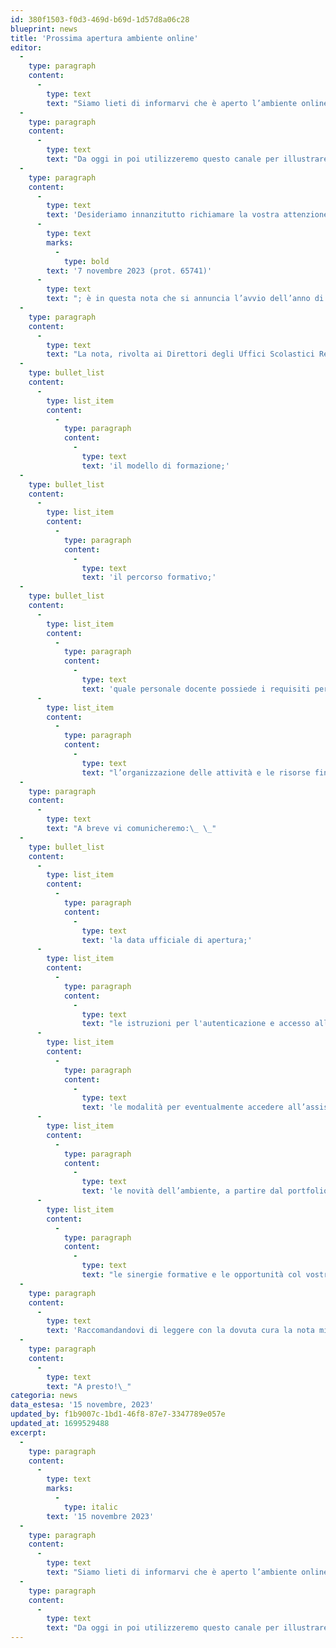 ```yaml
---
id: 380f1503-f0d3-469d-b69d-1d57d8a06c28
blueprint: news
title: 'Prossima apertura ambiente online'
editor:
  -
    type: paragraph
    content:
      -
        type: text
        text: "Siamo lieti di informarvi che è aperto l’ambiente online Neoassunti per l’edizione relativa all'anno scolastico 2023/2024.\_ \_"
  -
    type: paragraph
    content:
      -
        type: text
        text: "Da oggi in poi utilizzeremo questo canale per illustrare le tante novità (piccole e grandi) che caratterizzano il nuovo ambiente.\_"
  -
    type: paragraph
    content:
      -
        type: text
        text: 'Desideriamo innanzitutto richiamare la vostra attenzione sulla nota ministeriale del '
      -
        type: text
        marks:
          -
            type: bold
        text: '7 novembre 2023 (prot. 65741)'
      -
        type: text
        text: "; è in questa nota che si annuncia l’avvio dell’anno di prova; è infatti a partire dalla sua pubblicazione che la Direzione Generale per il Personale Scolastico del MIM dà inizio alle attività relative al “periodo di formazione e prova per i docenti neoassunti e per i docenti che hanno ottenuto il passaggio di ruolo”.\_ \_"
  -
    type: paragraph
    content:
      -
        type: text
        text: "La nota, rivolta ai Direttori degli Uffici Scolastici Regionali e ai Dirigenti degli Uffici per la Formazione presso gli Uffici Scolastici Regionali (trasmessa per conoscenza ai Dirigenti Scolastici delle Scuole capofila di ambito), illustra:\_ \_"
  -
    type: bullet_list
    content:
      -
        type: list_item
        content:
          -
            type: paragraph
            content:
              -
                type: text
                text: 'il modello di formazione;'
  -
    type: bullet_list
    content:
      -
        type: list_item
        content:
          -
            type: paragraph
            content:
              -
                type: text
                text: 'il percorso formativo;'
  -
    type: bullet_list
    content:
      -
        type: list_item
        content:
          -
            type: paragraph
            content:
              -
                type: text
                text: 'quale personale docente possiede i requisiti per svolgere il periodo di prova e formazione;'
      -
        type: list_item
        content:
          -
            type: paragraph
            content:
              -
                type: text
                text: "l’organizzazione delle attività e le risorse finanziare disponibili. \_"
  -
    type: paragraph
    content:
      -
        type: text
        text: "A breve vi comunicheremo:\_ \_"
  -
    type: bullet_list
    content:
      -
        type: list_item
        content:
          -
            type: paragraph
            content:
              -
                type: text
                text: 'la data ufficiale di apertura;'
      -
        type: list_item
        content:
          -
            type: paragraph
            content:
              -
                type: text
                text: "le istruzioni per l'autenticazione e accesso all’ambiente;"
      -
        type: list_item
        content:
          -
            type: paragraph
            content:
              -
                type: text
                text: 'le modalità per eventualmente accedere all’assistenza tecnica;'
      -
        type: list_item
        content:
          -
            type: paragraph
            content:
              -
                type: text
                text: 'le novità dell’ambiente, a partire dal portfolio online a supporto del percorso formativo;'
      -
        type: list_item
        content:
          -
            type: paragraph
            content:
              -
                type: text
                text: "le sinergie formative e le opportunità col vostro percorso dal mondo Indire.\_\_"
  -
    type: paragraph
    content:
      -
        type: text
        text: 'Raccomandandovi di leggere con la dovuta cura la nota ministeriale del 7 novembre, vi auguriamo sin da ora un buon cammino sulla nostra piattaforma!'
  -
    type: paragraph
    content:
      -
        type: text
        text: "A presto!\_"
categoria: news
data_estesa: '15 novembre, 2023'
updated_by: f1b9007c-1bd1-46f8-87e7-3347789e057e
updated_at: 1699529488
excerpt:
  -
    type: paragraph
    content:
      -
        type: text
        marks:
          -
            type: italic
        text: '15 novembre 2023'
  -
    type: paragraph
    content:
      -
        type: text
        text: "Siamo lieti di informarvi che è aperto l’ambiente online Neoassunti per l’edizione relativa all'anno scolastico 2023/2024.\_ \_"
  -
    type: paragraph
    content:
      -
        type: text
        text: "Da oggi in poi utilizzeremo questo canale per illustrare le tante novità (piccole e grandi) che caratterizzano il nuovo ambiente.\_"
---
```

